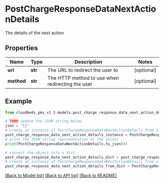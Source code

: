 # PostChargeResponseDataNextActionDetails

The details of the next action

## Properties

Name | Type | Description | Notes
------------ | ------------- | ------------- | -------------
**url** | **str** | The URL to redirect the user to | [optional] 
**method** | **str** | The HTTP method to use when redirecting the user | [optional] 

## Example

```python
from cloudbeds_pms_v1_3.models.post_charge_response_data_next_action_details import PostChargeResponseDataNextActionDetails

# TODO update the JSON string below
json = "{}"
# create an instance of PostChargeResponseDataNextActionDetails from a JSON string
post_charge_response_data_next_action_details_instance = PostChargeResponseDataNextActionDetails.from_json(json)
# print the JSON string representation of the object
print(PostChargeResponseDataNextActionDetails.to_json())

# convert the object into a dict
post_charge_response_data_next_action_details_dict = post_charge_response_data_next_action_details_instance.to_dict()
# create an instance of PostChargeResponseDataNextActionDetails from a dict
post_charge_response_data_next_action_details_from_dict = PostChargeResponseDataNextActionDetails.from_dict(post_charge_response_data_next_action_details_dict)
```
[[Back to Model list]](../README.md#documentation-for-models) [[Back to API list]](../README.md#documentation-for-api-endpoints) [[Back to README]](../README.md)


